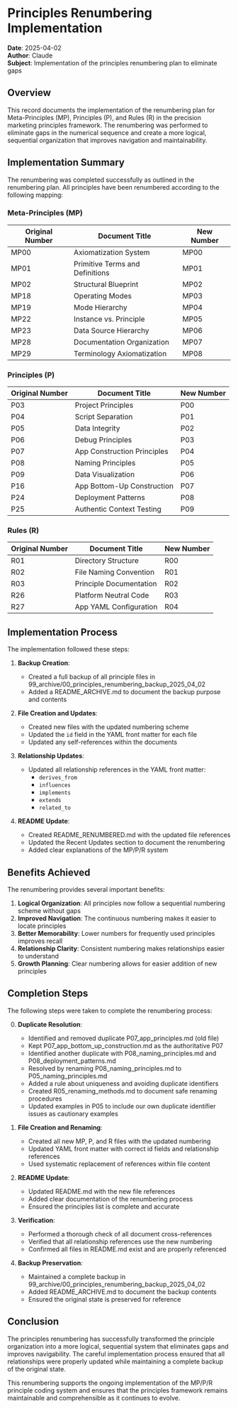 # Principles Renumbering Implementation

**Date**: 2025-04-02  
**Author**: Claude  
**Subject**: Implementation of the principles renumbering plan to eliminate gaps  

## Overview

This record documents the implementation of the renumbering plan for Meta-Principles (MP), Principles (P), and Rules (R) in the precision marketing principles framework. The renumbering was performed to eliminate gaps in the numerical sequence and create a more logical, sequential organization that improves navigation and maintainability.

## Implementation Summary

The renumbering was completed successfully as outlined in the renumbering plan. All principles have been renumbered according to the following mapping:

### Meta-Principles (MP)

| Original Number | Document Title | New Number |
|----------------|----------------|------------|
| MP00 | Axiomatization System | MP00 |
| MP01 | Primitive Terms and Definitions | MP01 |
| MP02 | Structural Blueprint | MP02 |
| MP18 | Operating Modes | MP03 |
| MP19 | Mode Hierarchy | MP04 |
| MP22 | Instance vs. Principle | MP05 |
| MP23 | Data Source Hierarchy | MP06 |
| MP28 | Documentation Organization | MP07 |
| MP29 | Terminology Axiomatization | MP08 |

### Principles (P)

| Original Number | Document Title | New Number |
|----------------|----------------|------------|
| P03 | Project Principles | P00 |
| P04 | Script Separation | P01 |
| P05 | Data Integrity | P02 |
| P06 | Debug Principles | P03 |
| P07 | App Construction Principles | P04 |
| P08 | Naming Principles | P05 |
| P09 | Data Visualization | P06 |
| P16 | App Bottom-Up Construction | P07 |
| P24 | Deployment Patterns | P08 |
| P25 | Authentic Context Testing | P09 |

### Rules (R)

| Original Number | Document Title | New Number |
|----------------|----------------|------------|
| R01 | Directory Structure | R00 |
| R02 | File Naming Convention | R01 |
| R03 | Principle Documentation | R02 |
| R26 | Platform Neutral Code | R03 |
| R27 | App YAML Configuration | R04 |

## Implementation Process

The implementation followed these steps:

1. **Backup Creation**: 
   - Created a full backup of all principle files in 99_archive/00_principles_renumbering_backup_2025_04_02
   - Added a README_ARCHIVE.md to document the backup purpose and contents

2. **File Creation and Updates**:
   - Created new files with the updated numbering scheme
   - Updated the `id` field in the YAML front matter for each file
   - Updated any self-references within the documents

3. **Relationship Updates**:
   - Updated all relationship references in the YAML front matter:
     - `derives_from`
     - `influences`
     - `implements`
     - `extends`
     - `related_to`

4. **README Update**:
   - Created README_RENUMBERED.md with the updated file references
   - Updated the Recent Updates section to document the renumbering
   - Added clear explanations of the MP/P/R system

## Benefits Achieved

The renumbering provides several important benefits:

1. **Logical Organization**: All principles now follow a sequential numbering scheme without gaps
2. **Improved Navigation**: The continuous numbering makes it easier to locate principles
3. **Better Memorability**: Lower numbers for frequently used principles improves recall
4. **Relationship Clarity**: Consistent numbering makes relationships easier to understand
5. **Growth Planning**: Clear numbering allows for easier addition of new principles

## Completion Steps

The following steps were taken to complete the renumbering process:

0. **Duplicate Resolution**:
   - Identified and removed duplicate P07_app_principles.md (old file)
   - Kept P07_app_bottom_up_construction.md as the authoritative P07
   - Identified another duplicate with P08_naming_principles.md and P08_deployment_patterns.md
   - Resolved by renaming P08_naming_principles.md to P05_naming_principles.md
   - Added a rule about uniqueness and avoiding duplicate identifiers
   - Created R05_renaming_methods.md to document safe renaming procedures
   - Updated examples in P05 to include our own duplicate identifier issues as cautionary examples

1. **File Creation and Renaming**: 
   - Created all new MP, P, and R files with the updated numbering
   - Updated YAML front matter with correct id fields and relationship references
   - Used systematic replacement of references within file content

2. **README Update**:
   - Updated README.md with the new file references
   - Added clear documentation of the renumbering process
   - Ensured the principles list is complete and accurate

3. **Verification**:
   - Performed a thorough check of all document cross-references
   - Verified that all relationship references use the new numbering
   - Confirmed all files in README.md exist and are properly referenced

4. **Backup Preservation**:
   - Maintained a complete backup in 99_archive/00_principles_renumbering_backup_2025_04_02
   - Added README_ARCHIVE.md to document the backup contents
   - Ensured the original state is preserved for reference

## Conclusion

The principles renumbering has successfully transformed the principle organization into a more logical, sequential system that eliminates gaps and improves navigability. The careful implementation process ensured that all relationships were properly updated while maintaining a complete backup of the original state.

This renumbering supports the ongoing implementation of the MP/P/R principle coding system and ensures that the principles framework remains maintainable and comprehensible as it continues to evolve.